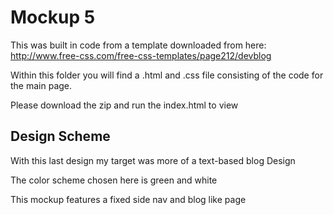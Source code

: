 # Mockup 5
This was built in code from a template downloaded from here:
http://www.free-css.com/free-css-templates/page212/devblog

Within this folder you will find a .html and .css file consisting of the code for the main page.

Please download the zip and run the index.html to view

## Design Scheme
With this last design my target was more of a text-based blog Design

The color scheme chosen here is green and white

This mockup features a fixed side nav and blog like page
